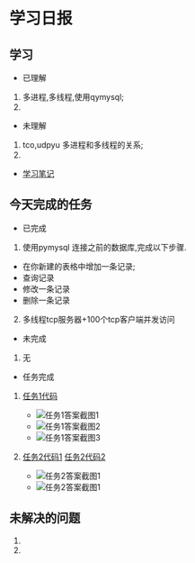 # 学习日报

## 学习

* 已理解
1. 多进程,多线程,使用qymysql;
2. 

* 未理解
1. tco,udpyu 多进程和多线程的关系;
2. 

* [学习笔记](https://github.com/Yousaisai/7.22-/blob/master/%E7%AC%94%E8%AE%B0.md)


## 今天完成的任务

* 已完成
1. 使用pymysql 连接之前的数据库,完成以下步骤.
* 在你新建的表格中增加一条记录;
* 查询记录
* 修改一条记录
* 删除一条记录
2. 多线程tcp服务器+100个tcp客户端并发访问

* 未完成

1. 无

* 任务完成

1. [任务1代码](https://github.com/Yousaisai/7.22-/blob/master/qymysql.py)
   
    *  ![任务1答案截图1](https://github.com/Yousaisai/7.22-/blob/master/增加一条.jpg)
     *  ![任务1答案截图2](https://github.com/Yousaisai/7.22-/blob/master/%E4%BF%AE%E6%94%B9.jpg)
      *  ![任务1答案截图3](https://github.com/Yousaisai/7.22-/blob/master/%E5%88%A0%E9%99%A4.jpg)

 2. [任务2代码1](https://github.com/Yousaisai/7.22-/blob/master/tcp%E5%AE%A2%E6%88%B7%E7%AB%AF%E5%8F%82%E8%80%83.py)
   [任务2代码2](https://github.com/Yousaisai/7.22-/blob/master/tcp%E6%9C%8D%E5%8A%A1%E5%8F%82%E8%80%83.py)
   
      *  ![任务2答案截图1](https://github.com/Yousaisai/7.22-/blob/master/server.jpg)
      *  ![任务2答案截图1](https://github.com/Yousaisai/7.22-/blob/master/client.jpg)




## 未解决的问题

1. 
2. 